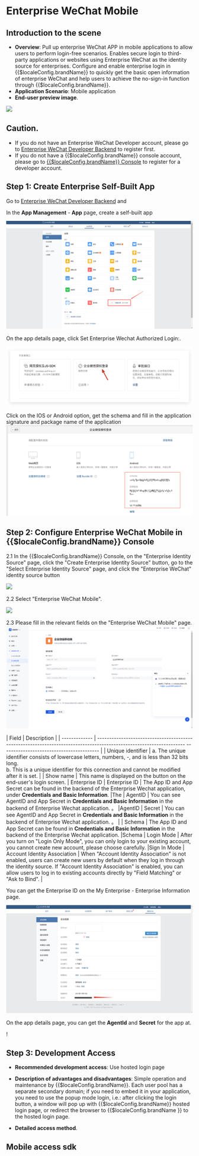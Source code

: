 # Enterprise WeChat Mobile

<LastUpdated/>

## Introduction to the scene

- **Overview**: Pull up enterprise WeChat APP in mobile applications to allow users to perform login-free scenarios. Enables secure login to third-party applications or websites using Enterprise WeChat as the identity source for enterprises. Configure and enable enterprise login in {{$localeConfig.brandName}} to quickly get the basic open information of enterprise WeChat and help users to achieve the no-sign-in function through {{$localeConfig.brandName}}.
- **Application Scenario**: Mobile application
- **End-user preview image**.

<img src=". /images/00.png" >

## Caution.

- If you do not have an Enterprise WeChat Developer account, please go to [Enterprise WeChat Developer Backend](https://work.weixin.qq.com/) to register first.
- If you do not have a {{$localeConfig.brandName}} console account, please go to [{{$localeConfig.brandName}} Console](https://{{$localeConfig.brandName}}.cn/) to register for a developer account.

## Step 1: Create Enterprise Self-Built App

Go to [Enterprise WeChat Developer Backend](https://work.weixin.qq.com/wework_admin/frame#profile) and

In the **App Management** - **App** page, create a self-built app

<img src="./images/create-app.png" >


On the app details page, click Set Enterprise Wechat Authorized Login:.

<img src="./images/click-wechat-work-authz.png" >

Click on the IOS or Android option, get the schema and fill in the application signature and package name of the application
<img src="./images/schema.png" >


## Step 2: Configure Enterprise WeChat Mobile in {{$localeConfig.brandName}} Console

2.1 In the {{$localeConfig.brandName}} Console, on the "Enterprise Identity Source" page, click the "Create Enterprise Identity Source" button, go to the "Select Enterprise Identity Source" page, and click the "Enterprise WeChat" identity source button

<img src=". /images/01.png" >

2.2 Select "Enterprise WeChat Mobile".

<img src=". /images/02.png" >

2.3 Please fill in the relevant fields on the "Enterprise WeChat Mobile" page.
<img src="./images/03.png" >

| Field | Description |
| ------------- | ------------------------------------------------------------------------------------------------------------------- ----------------------------------------- |
| Unique identifier | a. The unique identifier consists of lowercase letters, numbers, -, and is less than 32 bits long. <br />b. This is a unique identifier for this connection and cannot be modified after it is set.                                                    |
| Show name | This name is displayed on the button on the end-user's login screen.                                                                                                                | Enterprise ID
| Enterprise ID | The App ID and App Secret can be found in the backend of the Enterprise Wechat application, under **Credentials and Basic Information**.                                                                                                                            |The
| AgentID | You can see AgentID and App Secret in **Credentials and Basic Information** in the backend of Enterprise Wechat application. 。                                                                                                                       |AgentID
| Secret | You can see AgentID and App Secret in **Credentials and Basic Information** in the backend of Enterprise Wechat application. 。                                                                                                                        |
| Schema | The App ID and App Secret can be found in **Credentials and Basic Information** in the backend of the Enterprise Wechat application.                                                                                                                         |Schema
| Login Mode | After you turn on "Login Only Mode", you can only login to your existing account, you cannot create new account, please choose carefully.                                                                                         |Sign In Mode
| Account Identity Association | When "Account Identity Association" is not enabled, users can create new users by default when they log in through the identity source. If "Account Identity Association" is enabled, you can allow users to log in to existing accounts directly by "Field Matching" or "Ask to Bind". |

You can get the Enterprise ID on the My Enterprise - Enterprise Information page.

<img src="./images/get-corp-id.png" >

On the app details page, you can get the **AgentId** and **Secret** for the app at.

! [](./images/get-agentid-secret.png)

## Step 3: Development Access

- **Recommended development access**: Use hosted login page

- **Description of advantages and disadvantages**: Simple operation and maintenance by {{$localeConfig.brandName}}. Each user pool has a separate secondary domain; if you need to embed it in your application, you need to use the popup mode login, i.e.: after clicking the login button, a window will pop up with {{$localeConfig.brandName}} hosted login page, or redirect the browser to {{$localeConfig.brandName }} to the hosted login page.

- **Detailed access method**.

## Mobile access sdk
